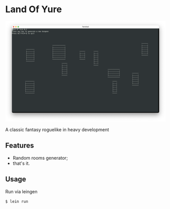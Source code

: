 # Land Of Yure

![screenshot of Land Of Yure](doc/cover.png "Land Of Yure")

A classic fantasy roguelike in heavy development

## Features
- Random rooms generator;
- that's it.

## Usage

Run via leingen

    $ lein run
